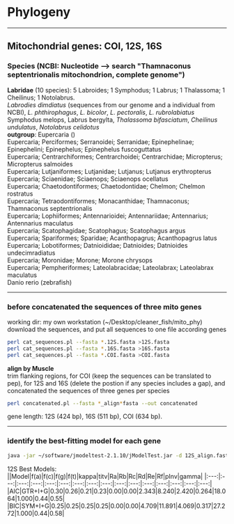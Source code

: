 # Phylogeny
-----------
## Mitochondrial genes: COI, 12S, 16S
### Species (NCBI: Nucleotide --> search "Thamnaconus septentrionalis mitochondrion, complete genome")
**Labridae** (10 species): 5 Labroides; 1 Symphodus; 1 Labrus; 1 Thalassoma; 1 Cheilinus; 1 Notolabrus.     
*Labrodies dimdiatus* (sequences from our genome and a individual from NCBI), *L. phthirophagus*, *L. bicolor*, *L. pectoralis*, *L. rubrolabiatus*     
Symphodus melops, Labrus bergylta, *Thalassoma bifasciatum*, *Cheilinus undulatus*, *Notolabrus celidotus*    
**outgroup**: Eupercaria ()     
Eupercaria; Perciformes; Serranoidei; Serranidae; Epinephelinae; Epinephelini; Epinephelus; Epinephelus fuscoguttatus    
Eupercaria; Centrarchiformes; Centrarchoidei; Centrarchidae; Micropterus; Micropterus salmoides    
Eupercaria; Lutjaniformes; Lutjanidae; Lutjanus; Lutjanus erythropterus     
Eupercaria; Sciaenidae; Sciaenops; Sciaenops ocellatus     
Eupercaria; Chaetodontiformes; Chaetodontidae; Chelmon; Chelmon rostratus     
Eupercaria; Tetraodontiformes; Monacanthidae; Thamnaconus; Thamnaconus septentrionalis     
Eupercaria; Lophiiformes; Antennarioidei; Antennariidae; Antennarius; Antennarius maculatus       
Eupercaria; Scatophagidae; Scatophagus; Scatophagus argus        
Eupercaria; Spariformes; Sparidae; Acanthopagrus; Acanthopagrus latus      
Eupercaria; Lobotiformes; Datnioididae; Datnioides; Datnioides undecimradiatus     
Eupercaria; Moronidae; Morone; Morone chrysops     
Eupercaria; Pempheriformes; Lateolabracidae; Lateolabrax; Lateolabrax maculatus  
Danio rerio (zebrafish)     
***
### before concatenated the sequences of three mito genes
working dir: my own workstation (~/Desktop/cleaner_fish/mito_phy)    
download the sequences, and put all sequences to one file according genes      
```bash
perl cat_sequences.pl --fasta *.12S.fasta >12S.fasta
perl cat_sequences.pl --fasta *.16S.fasta >16S.fasta
perl cat_sequences.pl --fasta *.COI.fasta >COI.fasta
```
**align by Muscle**    
trim flanking regions, for COI (keep the sequences can be translated to pep), for 12S and 16S (delete the postion if any species includes a gap), and concatenated the sequences of three genes per species       
```bash
perl concatenated.pl --fasta *_align*fasta --out concatenated
```
gene length: 12S (424 bp), 16S (511 bp), COI (634 bp).    
***
### identify the best-fitting model for each gene
```bash
java -jar ~/software/jmodeltest-2.1.10/jModelTest.jar -d 12S_align.fasta -g 4 -i -f -AIC -BIC -a
```
12S Best Models:    
||Model|f(a)|f(c)|f(g)|f(t)|kappa|titv|Ra|Rb|Rc|Rd|Re|Rf|pInv|gamma|
|:---:|:---:|:---:|:---:|:---:|:---:|:---:|:---:|:---:|:---:|:---:|:---:|:---:|:---:|:---:|:---:|
|AIC|GTR+I+G|0.30|0.26|0.21|0.23|0.00|0.00|2.343|8.240|2.420|0.264|18.064|1.000|0.44|0.55|
|BIC|SYM+I+G|0.25|0.25|0.25|0.25|0.00|0.00|4.709|11.891|4.069|0.317|27.272|1.000|0.44|0.58|
